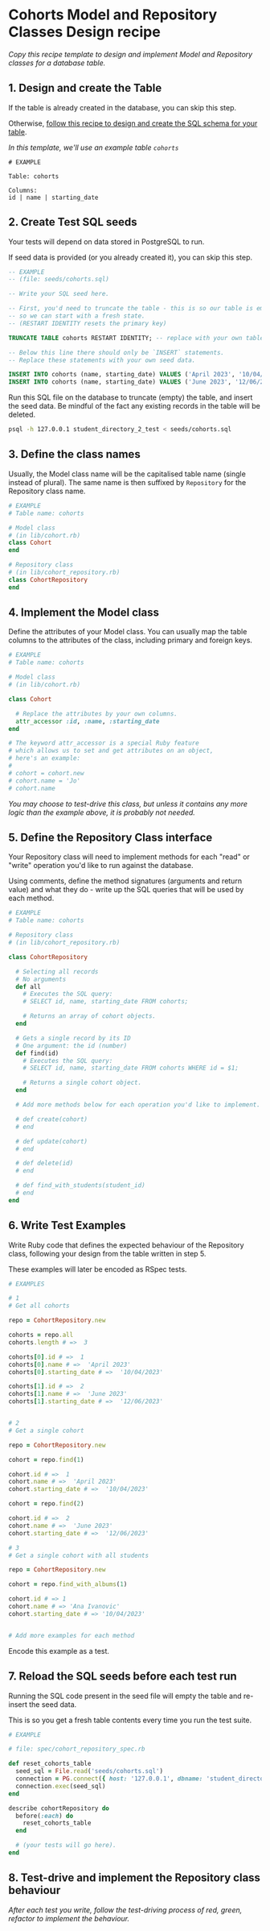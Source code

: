 # Cohorts Model and Repository Classes Design recipe

_Copy this recipe template to design and implement Model and Repository classes for a database table._

## 1. Design and create the Table

If the table is already created in the database, you can skip this step.

Otherwise, [follow this recipe to design and create the SQL schema for your table](./single_table_design_cohort_template.md).

*In this template, we'll use an example table `cohorts`*

```
# EXAMPLE

Table: cohorts

Columns:
id | name | starting_date
```

## 2. Create Test SQL seeds

Your tests will depend on data stored in PostgreSQL to run.

If seed data is provided (or you already created it), you can skip this step.

```sql
-- EXAMPLE
-- (file: seeds/cohorts.sql)

-- Write your SQL seed here. 

-- First, you'd need to truncate the table - this is so our table is emptied between each test run,
-- so we can start with a fresh state.
-- (RESTART IDENTITY resets the primary key)

TRUNCATE TABLE cohorts RESTART IDENTITY; -- replace with your own table name.

-- Below this line there should only be `INSERT` statements.
-- Replace these statements with your own seed data.

INSERT INTO cohorts (name, starting_date) VALUES ('April 2023', '10/04/2023');
INSERT INTO cohorts (name, starting_date) VALUES ('June 2023', '12/06/2023');
```

Run this SQL file on the database to truncate (empty) the table, and insert the seed data. Be mindful of the fact any existing records in the table will be deleted.

```bash
psql -h 127.0.0.1 student_directory_2_test < seeds/cohorts.sql
```

## 3. Define the class names

Usually, the Model class name will be the capitalised table name (single instead of plural). The same name is then suffixed by `Repository` for the Repository class name.

```ruby
# EXAMPLE
# Table name: cohorts

# Model class
# (in lib/cohort.rb)
class Cohort
end

# Repository class
# (in lib/cohort_repository.rb)
class CohortRepository
end
```

## 4. Implement the Model class

Define the attributes of your Model class. You can usually map the table columns to the attributes of the class, including primary and foreign keys.

```ruby
# EXAMPLE
# Table name: cohorts

# Model class
# (in lib/cohort.rb)

class Cohort

  # Replace the attributes by your own columns.
  attr_accessor :id, :name, :starting_date
end

# The keyword attr_accessor is a special Ruby feature
# which allows us to set and get attributes on an object,
# here's an example:
#
# cohort = cohort.new
# cohort.name = 'Jo'
# cohort.name
```

*You may choose to test-drive this class, but unless it contains any more logic than the example above, it is probably not needed.*

## 5. Define the Repository Class interface

Your Repository class will need to implement methods for each "read" or "write" operation you'd like to run against the database.

Using comments, define the method signatures (arguments and return value) and what they do - write up the SQL queries that will be used by each method.

```ruby
# EXAMPLE
# Table name: cohorts

# Repository class
# (in lib/cohort_repository.rb)

class CohortRepository

  # Selecting all records
  # No arguments
  def all
    # Executes the SQL query:
    # SELECT id, name, starting_date FROM cohorts;

    # Returns an array of cohort objects.
  end

  # Gets a single record by its ID
  # One argument: the id (number)
  def find(id)
    # Executes the SQL query:
    # SELECT id, name, starting_date FROM cohorts WHERE id = $1;

    # Returns a single cohort object.
  end

  # Add more methods below for each operation you'd like to implement.

  # def create(cohort)
  # end

  # def update(cohort)
  # end

  # def delete(id)
  # end

  # def find_with_students(student_id)
  # end
end
```

## 6. Write Test Examples

Write Ruby code that defines the expected behaviour of the Repository class, following your design from the table written in step 5.

These examples will later be encoded as RSpec tests.

```ruby
# EXAMPLES

# 1
# Get all cohorts

repo = CohortRepository.new

cohorts = repo.all
cohorts.length # =>  3

cohorts[0].id # =>  1
cohorts[0].name # =>  'April 2023'
cohorts[0].starting_date # =>  '10/04/2023'

cohorts[1].id # =>  2
cohorts[1].name # =>  'June 2023'
cohorts[1].starting_date # =>  '12/06/2023'


# 2
# Get a single cohort

repo = CohortRepository.new

cohort = repo.find(1)

cohort.id # =>  1
cohort.name # =>  'April 2023'
cohort.starting_date # =>  '10/04/2023'

cohort = repo.find(2)

cohort.id # =>  2
cohort.name # =>  'June 2023'
cohort.starting_date # =>  '12/06/2023'

# 3
# Get a single cohort with all students

repo = CohortRepository.new

cohort = repo.find_with_albums(1)

cohort.id # => 1
cohort.name # => 'Ana Ivanovic'
cohort.starting_date # => '10/04/2023'


# Add more examples for each method
```

Encode this example as a test.

## 7. Reload the SQL seeds before each test run

Running the SQL code present in the seed file will empty the table and re-insert the seed data.

This is so you get a fresh table contents every time you run the test suite.

```ruby
# EXAMPLE

# file: spec/cohort_repository_spec.rb

def reset_cohorts_table
  seed_sql = File.read('seeds/cohorts.sql')
  connection = PG.connect({ host: '127.0.0.1', dbname: 'student_directory_2_test' })
  connection.exec(seed_sql)
end

describe cohortRepository do
  before(:each) do 
    reset_cohorts_table
  end

  # (your tests will go here).
end
```

## 8. Test-drive and implement the Repository class behaviour

_After each test you write, follow the test-driving process of red, green, refactor to implement the behaviour._

<!-- BEGIN GENERATED SECTION DO NOT EDIT -->